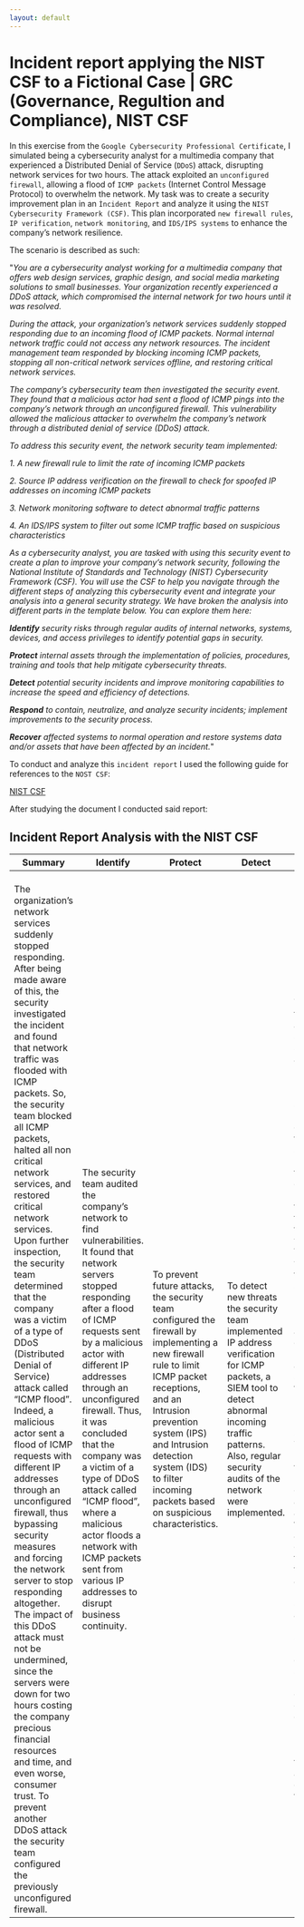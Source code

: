 ```yaml
---
layout: default
---
```


# Incident report applying the NIST CSF to a Fictional Case | GRC (Governance, Regultion and Compliance), NIST CSF 

In this exercise from the `Google Cybersecurity Professional Certificate`, I simulated being a cybersecurity analyst for a multimedia company that experienced a Distributed Denial of Service (`DDoS`) attack, disrupting network services for two hours. The attack exploited an `unconfigured firewall`, allowing a flood of `ICMP packets` (Internet Control Message Protocol) to overwhelm the network. My task was to create a security improvement plan in an `Ìncident Report` and analyze it using the `NIST Cybersecurity Framework (CSF)`. This plan incorporated `new firewall rules`, `IP verification`, `network monitoring`, and `IDS/IPS systems` to enhance the company’s network resilience.

The scenario is described as such:

"_You are a cybersecurity analyst working for a multimedia company that offers web design services, graphic design, and social media marketing solutions to small businesses. Your organization recently experienced a DDoS attack, which compromised the internal network for two hours until it was resolved._

_During the attack, your organization’s network services suddenly stopped responding due to an incoming flood of ICMP packets. Normal internal network traffic could not access any network resources. The incident management team responded by blocking incoming ICMP packets, stopping all non-critical network services offline, and restoring critical network services._ 

_The company’s cybersecurity team then investigated the security event. They found that a malicious actor had sent a flood of ICMP pings into the company’s network through an unconfigured firewall. This vulnerability allowed the malicious attacker to overwhelm the company’s network through a distributed denial of service (DDoS) attack._ 

_To address this security event, the network security team implemented:_ 

_1. A new firewall rule to limit the rate of incoming ICMP packets_

_2. Source IP address verification on the firewall to check for spoofed IP addresses on incoming ICMP packets_

_3. Network monitoring software to detect abnormal traffic patterns_

_4. An IDS/IPS system to filter out some ICMP traffic based on suspicious characteristics_

_As a cybersecurity analyst, you are tasked with using this security event to create a plan to improve your company’s network security, following the National Institute of Standards and Technology (NIST) Cybersecurity Framework (CSF). You will use the CSF to help you navigate through the different steps of analyzing this cybersecurity event and integrate your analysis into a general security strategy. We have broken the analysis into different parts in the template below. You can explore them here:_

_**Identify** security risks through regular audits of internal networks, systems, devices, and access privileges to identify potential gaps in security._

_**Protect** internal assets through the implementation of policies, procedures, training and tools that help mitigate cybersecurity threats._ 

_**Detect** potential security incidents and improve monitoring capabilities to increase the speed and efficiency of detections._ 

_**Respond** to contain, neutralize, and analyze security incidents; implement improvements to the security process._ 

_**Recover** affected systems to normal operation and restore systems data and/or assets that have been affected by an incident._"

To conduct and analyze this `incident report` I used the following guide for references to the `NOST CSF`:

[NIST CSF](https://github.com/Rafael-Santamaria-Ortega/Rafael-Santamaria-Ortega.github.io/blob/main/Applying%20the%20NIST%20CSF%20.pdf)

After studying the document I conducted said report:

## Incident Report Analysis with the NIST CSF

| **Summary** | **Identify** | **Protect** | **Detect** | **Respond** | **Recover** | 
|--------------------------|-----------------------------|----------------------------|---------------------------|------------------------------|---------------------|
| <br> The organization’s network services suddenly stopped responding. After being made aware of this, the security investigated the incident and found that network traffic was flooded with ICMP packets. So, the security team blocked all ICMP packets, halted all non critical network services, and restored critical network services. Upon further inspection, the security team determined that the company was a victim of a type of DDoS (Distributed Denial of Service) attack called “ICMP flood”. Indeed, a malicious actor sent a flood of ICMP requests with different IP addresses through an unconfigured firewall, thus bypassing security measures and forcing the network server to stop responding altogether. The impact of this DDoS attack must not be undermined, since the servers were down for two hours costing the company precious financial resources and time, and even worse, consumer trust. To prevent another DDoS attack the security team configured the previously unconfigured firewall. <br> | <br> The security team audited the company’s network to find vulnerabilities. It found that network servers stopped responding after a flood of ICMP requests sent by a malicious actor with different IP addresses through an unconfigured firewall. Thus, it was concluded that the company was a victim of a type of DDoS attack called “ICMP flood”, where a malicious actor floods a network with ICMP packets sent from various IP addresses to disrupt business continuity. <br> | <br> To prevent future attacks, the security team configured the firewall by implementing a new firewall rule to limit ICMP packet receptions, and an Intrusion prevention system (IPS) and Intrusion detection system (IDS) to filter incoming packets based on suspicious characteristics. <br> | <br> To detect new threats the security team implemented IP address verification for ICMP packets, a SIEM tool to detect abnormal incoming traffic patterns. Also, regular security audits of the network were implemented. <br> | <br> To respond to future similar attacks, the security team should block all ICMP packets, halt noncritical network services and restore critical ones. After that, they should investigate further by checking network traffic logs in the SIEM tool for vulnerabilities. When said vulnerability is found, they should report it and implement measures to avoid further disruption, like isolating affected systems. For this, it would be good to implement network segmentation. The company must also, on the one hand, inform the competent authorities, and inform their clients and employees of the reason they can’t access network services and apologize. Finally, the security team must regularly check if systems are updated and configured correctly to detect and block unwanted and malicious traffic, while allowing desired traffic. <br> | <br> To recover business continuity the security team must restore all network services, that are currently unable to process requests. So, ICMP traffic should be blocked with the firewall. Then, all non-critical services must be stopped for servers to recuperate. After that, critical services must be restored. When the packet flow stops, and the server can process requests again, all noncritical network systems can be restored. Thus, restoring business continuity. <br> | 
